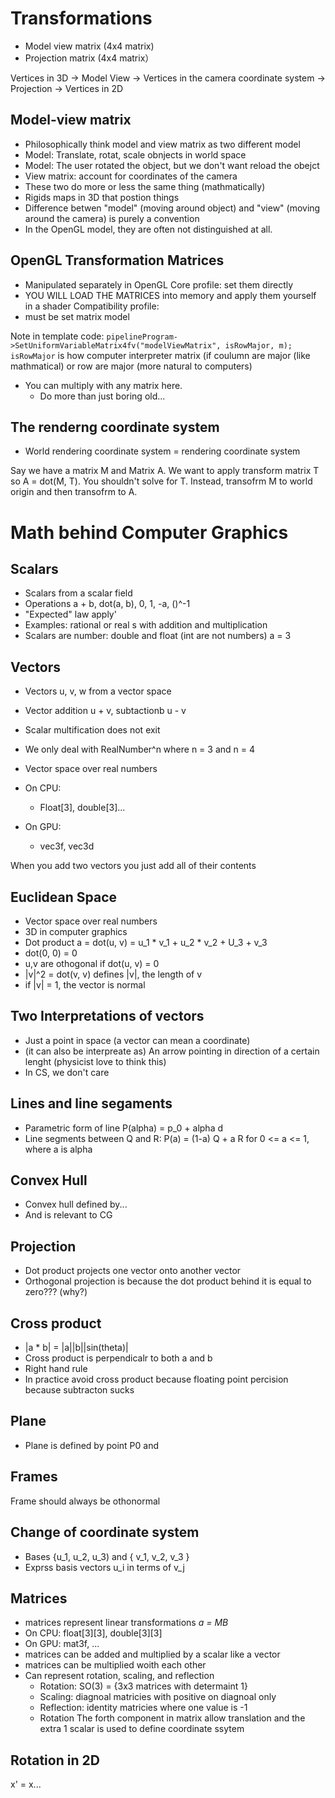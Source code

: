 
# Transformations

- Model view matrix (4x4 matrix)
- Projection matrix (4x4 matrix）

Vertices in 3D -> Model View -> Vertices in the camera coordinate system -> Projection -> Vertices in 2D

## Model-view matrix
- Philosophically think model and view matrix as two different model
- Model: Translate, rotat, scale obnjects in world space
- Model: The user rotated the object, but we don't want reload the obejct
- View matrix: account for coordinates of the camera
- These two do more or less the same thing (mathmatically)
- Rigids maps in 3D that postion things
- Difference betwen "model" (moving around object) and "view" (moving around the camera) is purely a convention
- In the OpenGL model, they are often not distinguished at all.

## OpenGL Transformation Matrices
- Manipulated separately in OpenGL
Core profile: set them directly 
- YOU WILL LOAD THE MATRICES into memory and apply them yourself in a shader
Compatibility profile: 
- must be set matrix model

Note in template code:
``
pipelineProgram->SetUniformVariableMatrix4fv("modelViewMatrix", isRowMajor, m);
``
`isRowMajor` is how computer interpreter matrix (if coulumn are major (like mathmatical) or row are major (more natural to computers)

- You can multiply with any matrix here.
    - Do more than just boring old...


## The renderng coordinate system
- World rendering coordinate system = rendering coordinate system

Say we have a matrix M and Matrix A. We want to apply transform matrix T so A = dot(M, T).
You shouldn't solve for T. Instead, transofrm M to world origin and then transofrm to A.

# Math behind Computer Graphics
## Scalars
- Scalars from a scalar field
- Operations a + b, dot(a, b), 0, 1, -a, ()^-1
- "Expected" law apply'
- Examples: rational or real s with addition and multiplication
- Scalars are number: double and float (int are not numbers)
 a = 3

## Vectors
- Vectors u, v, w from a vector space
- Vector addition u + v, subtactionb u - v
- Scalar multification does not exit

- We only deal with RealNumber^n where n = 3 and n = 4
- Vector space over real numbers
- On CPU:
    - Float[3], double[3]...
- On GPU:
    - vec3f, vec3d

When you add two vectors you just add all of their contents

## Euclidean Space
- Vector space over real numbers
- 3D in computer graphics
- Dot product a = dot(u, v) = u_1 * v_1 + u_2 * v_2 + U_3 + v_3
- dot(0, 0) = 0
- u,v are othogonal if dot(u, v) = 0
- |v|^2 = dot(v, v) defines |v|, the length of v
- if |v| = 1, the vector is normal

## Two Interpretations of vectors
- Just a point in space (a vector can mean a coordinate)
- (it can also be interpreate as) An arrow pointing in direction of a certain lenght (physicist love to think this)
- In CS, we don't care

## Lines and line segaments
- Parametric form of line P(alpha) = p_0 + alpha d
- Line segments between Q and R:
P(a) = (1-a) Q + a R for 0 <= a <= 1, where a is alpha

## Convex Hull
- Convex hull defined by...
- And is relevant to CG

## Projection
- Dot product projects one vector onto another vector
- Orthogonal projection is because the dot product behind it is equal to zero??? (why?)

## Cross product
- |a * b| = |a||b||sin(theta)|
- Cross product is perpendicalr to both a and b
- Right hand rule
- In practice avoid cross product because floating point percision because subtracton sucks

## Plane
- Plane is defined by point P0 and

## Frames
Frame should always be othonormal

## Change of coordinate system
- Bases {u_1, u_2, u_3) and { v_1, v_2, v_3 }
- Exprss basis vectors u_i in terms of v_j

## Matrices
- matrices represent linear transformations *a = MB*
- On CPU: float[3][3], double[3][3]
- On GPU: mat3f, ...
- matrices can be added and multiplied by a scalar like a vector
- matrices can be multiplied woith each other
- Can represent rotation, scaling, and reflection
    - Rotation: SO(3) = {3x3 matrices with determaint 1}
    - Scaling: diagnoal matricies with positive on diagnoal only
    - Reflection: identity matricies where one value is -1
    - Rotation
The forth component in matrix allow translation and the extra 1 scalar is used to define coordinate ssytem

## Rotation in 2D
x' = x...

